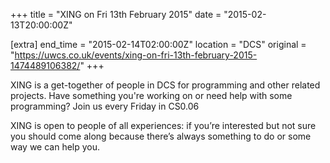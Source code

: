 +++
title = "XING on Fri 13th February 2015"
date = "2015-02-13T20:00:00Z"

[extra]
end_time = "2015-02-14T02:00:00Z"
location = "DCS"
original = "https://uwcs.co.uk/events/xing-on-fri-13th-february-2015-1474489106382/"
+++

XING is a get-together of people in DCS for programming and other related projects. Have something you're working on or need help with some programming? Join us every Friday in CS0.06

XING is open to people of all experiences: if you’re interested but not sure you should come along because there’s always something to do or some way we can help you.

